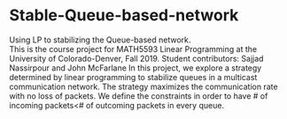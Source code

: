 # Stable-Queue-based-network
Using LP to stabilizing the Queue-based network.\
This is the course project for MATH5593 Linear Programming at the University of Colorado-Denver, Fall 2019. 
Student contributors: Sajjad Nassirpour and John McFarlane
In this project, we explore a strategy determined by linear programming to stabilize queues in a multicast communication network. The strategy maximizes the communication rate with no loss of packets. We define the constraints in order to have # of incoming packets<# of outcoming packets in every queue.
